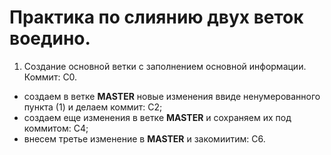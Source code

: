 # Практика по слиянию двух веток воедино.

1. Создание основной ветки с заполнением основной информации. Коммит: С0.
* создаем в ветке **MASTER** новые изменения ввиде ненумерованного пункта (1) и делаем коммит: С2;
* создаем еще изменения в ветке **MASTER** и сохраняем их под коммитом: С4;
* внесем третье изменение в **MASTER** и закомиитим: C6.